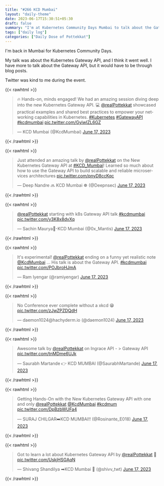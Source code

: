 ```yaml
---
title: "#266 KCD Mumbai"
layout: "daily-theme"
date: 2023-06-17T15:30:51+05:30
draft: false
summary: "I'm at Kubernetes Community Days Mumbai to talk about the Gateway API."
tags: ["daily log"]
categories: ["Daily Dose of Pottekkat"]
---
```


I'm back in Mumbai for Kubernetes Community Days.

My talk was about the Kubernetes Gateway API, and I think it went well. I have more to talk about the Gateway API, but it would have to be through blog posts.

Twitter was kind to me during the event.

{{< rawhtml >}}
<blockquote class="twitter-tweet" data-theme="dark"><p lang="en" dir="ltr">🔥 Hands-on, minds engaged! We had an amazing session diving deep into the new Kubernetes Gateway API. 💻 <a href="https://twitter.com/realPottekkat?ref_src=twsrc%5Etfw">@realPottekkat</a> showcased practical examples and shared best practices to empower your networking capabilities in Kubernetes. <a href="https://twitter.com/hashtag/Kubernetes?src=hash&amp;ref_src=twsrc%5Etfw">#Kubernetes</a> <a href="https://twitter.com/hashtag/GatewayAPI?src=hash&amp;ref_src=twsrc%5Etfw">#GatewayAPI</a> <a href="https://twitter.com/hashtag/kcdmumbai?src=hash&amp;ref_src=twsrc%5Etfw">#kcdmumbai</a> <a href="https://t.co/GyiwIZL6GZ">pic.twitter.com/GyiwIZL6GZ</a></p>&mdash; KCD Mumbai (@KcdMumbai) <a href="https://twitter.com/KcdMumbai/status/1669958859635707904?ref_src=twsrc%5Etfw">June 17, 2023</a></blockquote> <script async src="https://platform.twitter.com/widgets.js" charset="utf-8"></script>
{{< /rawhtml >}}


{{< rawhtml >}}
<blockquote class="twitter-tweet" data-theme="dark"><p lang="en" dir="ltr">Just attended an amazing talk by <a href="https://twitter.com/realPottekkat?ref_src=twsrc%5Etfw">@realPottekkat</a> on the New Kubernetes Gateway API at <a href="https://twitter.com/hashtag/KCD_Mumbai?src=hash&amp;ref_src=twsrc%5Etfw">#KCD_Mumbai</a>! Learned so much about how to use the Gateway API to build scalable and reliable microservices architectures <a href="https://t.co/pnyD8ccKqc">pic.twitter.com/pnyD8ccKqc</a></p>&mdash; Deep Nandre 🔜 KCD Mumbai ☸️ (@Deepnsec) <a href="https://twitter.com/Deepnsec/status/1669961001255718913?ref_src=twsrc%5Etfw">June 17, 2023</a></blockquote> <script async src="https://platform.twitter.com/widgets.js" charset="utf-8"></script>
{{< /rawhtml >}}

{{< rawhtml >}}
<blockquote class="twitter-tweet" data-theme="dark"><p lang="en" dir="ltr"><a href="https://twitter.com/realPottekkat?ref_src=twsrc%5Etfw">@realPottekkat</a> starting with k8s Gateway API talk <a href="https://twitter.com/hashtag/kcdmumbai?src=hash&amp;ref_src=twsrc%5Etfw">#kcdmumbai</a> <a href="https://t.co/y3K8x8dvXq">pic.twitter.com/y3K8x8dvXq</a></p>&mdash; Sachin Maurya🐝-KCD Mumbai (@0x_Mantis) <a href="https://twitter.com/0x_Mantis/status/1669951333863129093?ref_src=twsrc%5Etfw">June 17, 2023</a></blockquote> <script async src="https://platform.twitter.com/widgets.js" charset="utf-8"></script>
{{< /rawhtml >}}

{{< rawhtml >}}
<blockquote class="twitter-tweet" data-theme="dark"><p lang="en" dir="ltr">It&#39;s experimental! <a href="https://twitter.com/realPottekkat?ref_src=twsrc%5Etfw">@realPottekkat</a> ending on a funny yet realistic note <a href="https://twitter.com/KcdMumbai?ref_src=twsrc%5Etfw">@KcdMumbai</a> ... His talk is about the Gateway API. <a href="https://twitter.com/hashtag/kcdmumbai?src=hash&amp;ref_src=twsrc%5Etfw">#kcdmumbai</a> <a href="https://t.co/POJbroHJmA">pic.twitter.com/POJbroHJmA</a></p>&mdash; Ram Iyengar (@ramiyengar) <a href="https://twitter.com/ramiyengar/status/1669955416716095489?ref_src=twsrc%5Etfw">June 17, 2023</a></blockquote> <script async src="https://platform.twitter.com/widgets.js" charset="utf-8"></script>
{{< /rawhtml >}}

{{< rawhtml >}}
<blockquote class="twitter-tweet" data-theme="dark"><p lang="en" dir="ltr">No Conference ever complete without a xkcd 😁 <a href="https://t.co/zJwZPZDQdH">pic.twitter.com/zJwZPZDQdH</a></p>&mdash; daemon1024@hachyderm.io (@daemon1024) <a href="https://twitter.com/daemon1024/status/1669968190926114816?ref_src=twsrc%5Etfw">June 17, 2023</a></blockquote> <script async src="https://platform.twitter.com/widgets.js" charset="utf-8"></script>
{{< /rawhtml >}}

{{< rawhtml >}}
<blockquote class="twitter-tweet" data-theme="dark"><p lang="en" dir="ltr">Awesome talk by <a href="https://twitter.com/realPottekkat?ref_src=twsrc%5Etfw">@realPottekkat</a> on Ingrace API - &gt; Gateway API <a href="https://t.co/tnMDme6UJk">pic.twitter.com/tnMDme6UJk</a></p>&mdash; Saurabh Martande 👉 KCD MUMBAI (@SaurabhMartande) <a href="https://twitter.com/SaurabhMartande/status/1669956890145734656?ref_src=twsrc%5Etfw">June 17, 2023</a></blockquote> <script async src="https://platform.twitter.com/widgets.js" charset="utf-8"></script>
{{< /rawhtml >}}

{{< rawhtml >}}
<blockquote class="twitter-tweet" data-theme="dark"><p lang="en" dir="ltr">Getting Hands-On with the New Kubernetes Gateway API with one and only <a href="https://twitter.com/realPottekkat?ref_src=twsrc%5Etfw">@realPottekkat</a> <a href="https://twitter.com/KcdMumbai?ref_src=twsrc%5Etfw">@KcdMumbai</a> <a href="https://twitter.com/hashtag/kcdmum?src=hash&amp;ref_src=twsrc%5Etfw">#kcdmum</a> <a href="https://t.co/DpBzbWUFa4">pic.twitter.com/DpBzbWUFa4</a></p>&mdash; SURAJ CHILGAR➡️KCD MUMBAI!! (@Rosinante_E018) <a href="https://twitter.com/Rosinante_E018/status/1669951407623905280?ref_src=twsrc%5Etfw">June 17, 2023</a></blockquote> <script async src="https://platform.twitter.com/widgets.js" charset="utf-8"></script>
{{< /rawhtml >}}

{{< rawhtml >}}
<blockquote class="twitter-tweet" data-theme="dark"><p lang="en" dir="ltr">Got to learn a lot about Kubernetes Gateway API by <a href="https://twitter.com/realPottekkat?ref_src=twsrc%5Etfw">@realPottekkat</a> 👀 <a href="https://t.co/UskjHSGAqN">pic.twitter.com/UskjHSGAqN</a></p>&mdash; Shivang Shandilya ➡KCD Mumbai 🚀 (@shivv_twt) <a href="https://twitter.com/shivv_twt/status/1669951308235968512?ref_src=twsrc%5Etfw">June 17, 2023</a></blockquote> <script async src="https://platform.twitter.com/widgets.js" charset="utf-8"></script>

{{< /rawhtml >}}
